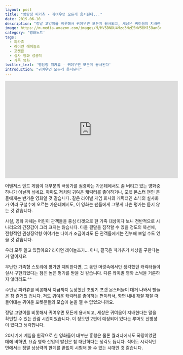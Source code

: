 ```yaml
---
layout: post
title: "명탐정 피카츄 - 귀여우면 모든게 용서된다..."
date: 2019-06-10
description: "정말 고양이를 비롯해서 귀여우면 모든게 용서되고, 세상은 귀여움이 지배한다는 말을 확인할 수 있는 관람 시간이었습니다."
image: https://m.media-amazon.com/images/M/MV5BNDU4Mzc3NzE5NV5BMl5BanBnXkFtZTgwMzE1NzI1NzM@._V1_SY1000_CR0,0,674,1000_AL_.jpg
category: '영화노트'
tags: 
  - 피카츄
  - 라이언 레이놀즈
  - 포켓몬
  - 실사 영화 성공작
  - 가족 영화
twitter_text: '명탐정 피카츄 - 귀여우면 모든게 용서된다'
introduction: "귀여우면 모든게 용서된다"
---
```


<iframe width="560" height="315" src="https://www.youtube.com/embed/bILE5BEyhdo" frameborder="0" allow="accelerometer; autoplay; encrypted-media; gyroscope; picture-in-picture" allowfullscreen></iframe>

어벤저스 엔드 게임이 대부분의 극장가를 점령하는 가운데에서도 좀 버티고 있는 영화중 하나가 아닐까 싶네요.
아마도 저처럼 귀여운 캐릭터를 좋아하거나, 포켓 몬스터 팬인 분들에게는 반가운 영화일 것 같습니다. 같은 라이벌 게임 회사의 캐릭터인 소닉의 실사화가 여러 구설수에 오르는 가운데에서도, 이 영화는 팬들에게 그렇게 나쁜 평가는 듣지 않는 것 같습니다.

사실, 영화 자체는 어린이 관객들을 중심 타겟으로 한 가족 대상이다 보니 전반적으로 시나리오의 긴장감이 그리 크지는 않습니다. 다들 결말을 짐작할 수 있을 정도의 복선에, 전형적인 권성징악형 이야기는 나이가 조금이라도 든 관객들에게는 진부해 보일 수도 있을 것 같습니다.

우리 모두 알고 있잖아요? 라이언 레이놀즈가... 아니, 결국은 피카츄가 세상을 구한다는 거 말이지요.

무난한 가족형 스토리에 평가만 제외한다면, 그 동안 머릿속에서만 생각했던 캐릭터들이 실사 구현되었다는 점은 높은 평가를 받을 것 같습니다. 다른 라이벌 영화 소닉을 거론하지 않더라도.^^

주인공 피카츄를 비롯해서 지금까지 등장했던 초창기 포켓 몬스터들이 대거 나와서 팬들은 참 즐거웠 겁니다. 저도 귀여운 캐릭터를 좋아하는 편이라서, 화면 내내 재잘 재잘 떠들어대는 귀여운 포켓몬들의 모습에 눈을 뗄 수 없었으니까요.

정말 고양이를 비롯해서 귀여우면 모든게 용서되고, 세상은 귀여움이 지배한다는 말을 확인할 수 있는 관람 시간이었습니다.
이 정도면 2편이 예정되어 있다는 루머도 신빙성이 있다고 생각합니다.

20세기에 게임을 원작으로 한 영화들이 대부분 흥행은 물론 퀄러티에서도 폭망이었던 데에 비하면, 요즘 영화 산업의 발전은 참 대단하다는 생각도 듭니다. 적어도 시각적인 면에서는 정말 상상력의 한계를 끝없이 시험해 볼 수 있는 시대인 것 같습니다.
